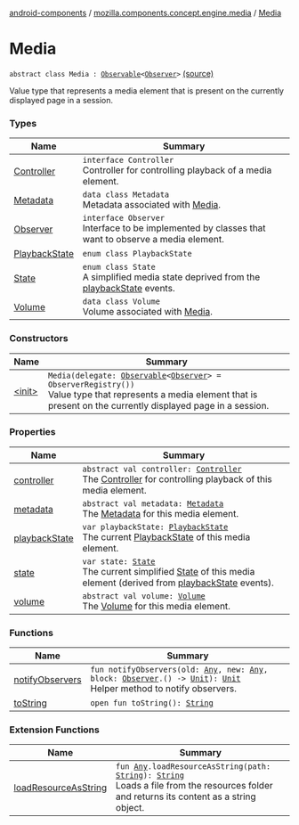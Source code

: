 [android-components](../../index.md) / [mozilla.components.concept.engine.media](../index.md) / [Media](./index.md)

# Media

`abstract class Media : `[`Observable`](../../mozilla.components.support.base.observer/-observable/index.md)`<`[`Observer`](-observer/index.md)`>` [(source)](https://github.com/mozilla-mobile/android-components/blob/master/components/concept/engine/src/main/java/mozilla/components/concept/engine/media/Media.kt#L14)

Value type that represents a media element that is present on the currently displayed page in a session.

### Types

| Name | Summary |
|---|---|
| [Controller](-controller/index.md) | `interface Controller`<br>Controller for controlling playback of a media element. |
| [Metadata](-metadata/index.md) | `data class Metadata`<br>Metadata associated with [Media](./index.md). |
| [Observer](-observer/index.md) | `interface Observer`<br>Interface to be implemented by classes that want to observe a media element. |
| [PlaybackState](-playback-state/index.md) | `enum class PlaybackState` |
| [State](-state/index.md) | `enum class State`<br>A simplified media state deprived from the [playbackState](playback-state.md) events. |
| [Volume](-volume/index.md) | `data class Volume`<br>Volume associated with [Media](./index.md). |

### Constructors

| Name | Summary |
|---|---|
| [&lt;init&gt;](-init-.md) | `Media(delegate: `[`Observable`](../../mozilla.components.support.base.observer/-observable/index.md)`<`[`Observer`](-observer/index.md)`> = ObserverRegistry())`<br>Value type that represents a media element that is present on the currently displayed page in a session. |

### Properties

| Name | Summary |
|---|---|
| [controller](controller.md) | `abstract val controller: `[`Controller`](-controller/index.md)<br>The [Controller](-controller/index.md) for controlling playback of this media element. |
| [metadata](metadata.md) | `abstract val metadata: `[`Metadata`](-metadata/index.md)<br>The [Metadata](-metadata/index.md) for this media element. |
| [playbackState](playback-state.md) | `var playbackState: `[`PlaybackState`](-playback-state/index.md)<br>The current [PlaybackState](-playback-state/index.md) of this media element. |
| [state](state.md) | `var state: `[`State`](-state/index.md)<br>The current simplified [State](-state/index.md) of this media element (derived from [playbackState](playback-state.md) events). |
| [volume](volume.md) | `abstract val volume: `[`Volume`](-volume/index.md)<br>The [Volume](-volume/index.md) for this media element. |

### Functions

| Name | Summary |
|---|---|
| [notifyObservers](notify-observers.md) | `fun notifyObservers(old: `[`Any`](https://kotlinlang.org/api/latest/jvm/stdlib/kotlin/-any/index.html)`, new: `[`Any`](https://kotlinlang.org/api/latest/jvm/stdlib/kotlin/-any/index.html)`, block: `[`Observer`](-observer/index.md)`.() -> `[`Unit`](https://kotlinlang.org/api/latest/jvm/stdlib/kotlin/-unit/index.html)`): `[`Unit`](https://kotlinlang.org/api/latest/jvm/stdlib/kotlin/-unit/index.html)<br>Helper method to notify observers. |
| [toString](to-string.md) | `open fun toString(): `[`String`](https://kotlinlang.org/api/latest/jvm/stdlib/kotlin/-string/index.html) |

### Extension Functions

| Name | Summary |
|---|---|
| [loadResourceAsString](../../mozilla.components.support.test.file/kotlin.-any/load-resource-as-string.md) | `fun `[`Any`](https://kotlinlang.org/api/latest/jvm/stdlib/kotlin/-any/index.html)`.loadResourceAsString(path: `[`String`](https://kotlinlang.org/api/latest/jvm/stdlib/kotlin/-string/index.html)`): `[`String`](https://kotlinlang.org/api/latest/jvm/stdlib/kotlin/-string/index.html)<br>Loads a file from the resources folder and returns its content as a string object. |
